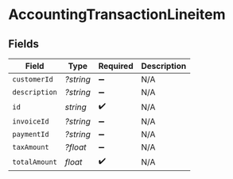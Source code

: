 # AccountingTransactionLineitem


## Fields

| Field              | Type               | Required           | Description        |
| ------------------ | ------------------ | ------------------ | ------------------ |
| `customerId`       | *?string*          | :heavy_minus_sign: | N/A                |
| `description`      | *?string*          | :heavy_minus_sign: | N/A                |
| `id`               | *string*           | :heavy_check_mark: | N/A                |
| `invoiceId`        | *?string*          | :heavy_minus_sign: | N/A                |
| `paymentId`        | *?string*          | :heavy_minus_sign: | N/A                |
| `taxAmount`        | *?float*           | :heavy_minus_sign: | N/A                |
| `totalAmount`      | *float*            | :heavy_check_mark: | N/A                |